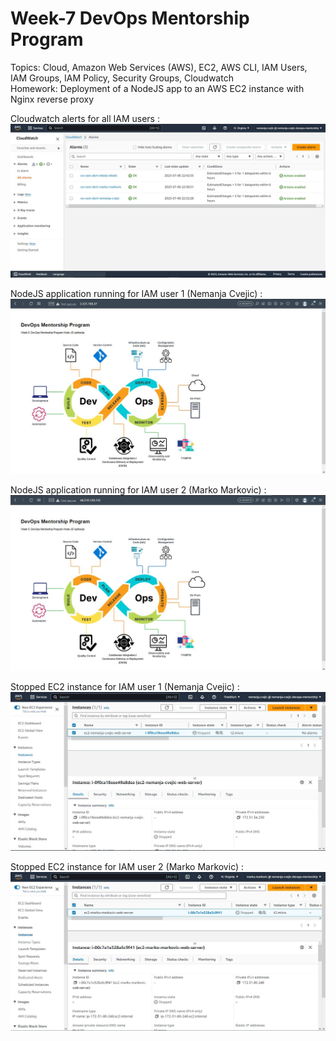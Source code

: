 # Week-7 DevOps Mentorship Program
Topics: Cloud, Amazon Web Services (AWS), EC2, AWS CLI, IAM Users, IAM Groups, IAM Policy, Security Groups, Cloudwatch <br>
Homework: Deployment of a NodeJS app to an AWS EC2 instance with Nginx reverse proxy <br>

Cloudwatch alerts for all IAM users : 
<img src="week-7/images/aws-cloudwatch.JPG">

NodeJS application running for IAM user 1 (Nemanja Cvejic) : 
<img src="week-7/images/nodejs-app-nemanja-cvejic.JPG">

NodeJS application running for IAM user 2 (Marko Markovic) : 
<img src="week-7/images/nodejs-app-marko-markovic.JPG">

Stopped EC2 instance for IAM user 1 (Nemanja Cvejic) : 
<img src="week-7/images/ec2-nemanja-cvejic.JPG">

Stopped EC2 instance for IAM user 2 (Marko Markovic) : 
<img src="week-7/images/ec2-marko-markovic.JPG">
